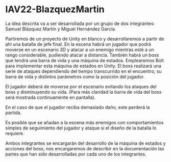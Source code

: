 # IAV22-BlazquezMartin

La idea descrita va a ser desarrollada por un grupo de dos integrantes: Samuel Blázquez Martín y Miguel Hernández García.

Partiremos de un proyecto de Unity en blanco y desarrollaremos a partir de ahí una batalla de jefe final.
En la escena habrá un jugador que podrá moverse en un escenario 3D y atacar a un enemigo mientras esté a un rango considerable, pudiendo atacar a distancia.
También habrá un boss que tendrá una barra de vida y una máquina de estados. Emplearemos Bolt para implementar esta máquina de estados en Unity. El boss realizará una serie de ataques dependiendo del tiempo transcurrido en el encuentro, su barra de vida y distintos parámetros como la posición del jugador.

El jugador deberá de moverse por el escenario evitando los ataques del boss y disminuyendo su vida. (Para más claridad la barra de vida del boss será mostrada continuamente en pantalla).

En el caso de que el jugador reciba demasiado daño, este perderá la partida.

Es posible que se añadan a la escena más enemigos con comportamientos simples de seguimiento del jugador y ataque si el diseño de la batalla lo requiere.

Ambos integrantes se encargarán del desarrollo de la máquina de estados y acciones del boss, nos encargaremos de describir en la documentación las partes que han sido desarrolladas por cada uno de los integrantes.